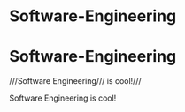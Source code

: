 # Software-Engineering

# Software-Engineering
///Software Engineering/// is cool!///

Software Engineering is cool!

